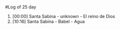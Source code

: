 #Log of 25 day

1. [00:00] Santa Sabina - unknown - El reino de Dios
1. [10:16] Santa Sabina - Babel - Agua
